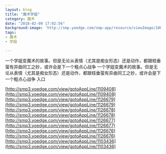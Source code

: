 ```yaml
---
layout: blog
title: "魔术学姐"
category: 魔术
date: "2018-02-09 17:02:56"
background-image: 'http://smp.yoedge.com/smp-app/resource/viewImage/1003103appline.png'
tags:
- 魔术
- 学姐

---
```

一个学姐变魔术的故事。但是无论从表情（尤其是痴女形态）还是动作，都跟枝垂萤有异曲同工之妙，或许会是下一个粗点心战争
一个学姐变魔术的故事。但是无论从表情（尤其是痴女形态）还是动作，都跟枝垂萤有异曲同工之妙，或许会是下一个粗点心战争
入口

[http://smp3.yoedge.com/view/gotoAppLine/1109408](http://smp3.yoedge.com/view/gotoAppLine/1109408)
[http://smp3.yoedge.com/view/gotoAppLine/1126679](http://smp3.yoedge.com/view/gotoAppLine/1126679)
[http://smp3.yoedge.com/view/gotoAppLine/1126678](http://smp3.yoedge.com/view/gotoAppLine/1126678)
[http://smp3.yoedge.com/view/gotoAppLine/1126677](http://smp3.yoedge.com/view/gotoAppLine/1126677)
[http://smp3.yoedge.com/view/gotoAppLine/1126676](http://smp3.yoedge.com/view/gotoAppLine/1126676)
[http://smp3.yoedge.com/view/gotoAppLine/1103436](http://smp3.yoedge.com/view/gotoAppLine/1103436)

        
